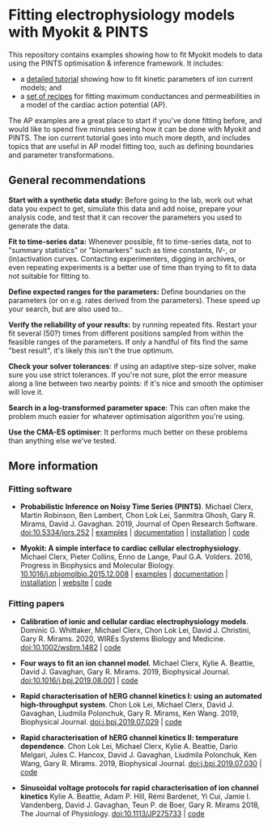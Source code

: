 # Fitting electrophysiology models with Myokit & PINTS

This repository contains examples showing how to fit Myokit models to data using the PINTS optimisation & inference framework.
It includes:

- a [detailed tutorial](ion-currents-tutorial/README.md) showing how to fit kinetic parameters of ion current models; and
- a [set of recipes](action-potential-tutorial/README.md) for fitting maximum conductances and permeabilities in a model of the cardiac action potential (AP).

The AP examples are a great place to start if you've done fitting before, and would like to spend five minutes seeing how it can be done with Myokit and PINTS.
The ion current tutorial goes into much more depth, and includes topics that are useful in AP model fitting too, such as defining boundaries and parameter transformations.

## General recommendations

**Start with a synthetic data study:**
Before going to the lab, work out what data you expect to get, simulate this data and add noise, prepare your analysis code, and test that it can recover the parameters you used to generate the data.

**Fit to time-series data:**
Whenever possible, fit to time-series data, not to "summary statistics" or "biomarkers" such as time constants, IV-, or (in)activation curves.
Contacting experimenters, digging in archives, or even repeating experiments is a better use of time than trying to fit to data not suitable for fitting to.

**Define expected ranges for the parameters:**
Define boundaries on the parameters (or on e.g. rates derived from the parameters).
These speed up your search, but are also used to..

**Verify the reliability of your results:** by running repeated fits.
Restart your fit several (50?) times from different positions sampled from within the feasible ranges of the parameters.
If only a handful of fits find the same "best result", it's likely this isn't the true optimum.

**Check your solver tolerances**: if using an adaptive step-size solver, make sure you use strict tolerances.
If you're not sure, plot the error measure along a line between two nearby points: if it's nice and smooth the optimiser will love it.

**Search in a log-transformed parameter space**: This can often make the problem much easier for whatever optimisation algorithm you're using.

**Use the CMA-ES optimiser**: It performs much better on these problems than anything else we've tested.

## More information

### Fitting software

- **Probabilistic Inference on Noisy Time Series (PINTS)**.
  Michael Clerx, Martin Robinson, Ben Lambert, Chon Lok Lei, Sanmitra Ghosh, Gary R. Mirams, David J. Gavaghan.
  2019, Journal of Open Research Software.
  [doi:10.5334/jors.252](https://doi.org/10.5334/jors.252)
  | [examples](https://github.com/pints-team/pints/blob/master/examples/README.md) 
  | [documentation](https://pints.readthedocs.io/)
  | [installation](https://github.com/pints-team/pints/)
  | [code](https://github.com/pints-team/pints/)
    
- **Myokit: A simple interface to cardiac cellular electrophysiology**.
  Michael Clerx, Pieter Collins, Enno de Lange, Paul G.A. Volders.
  2016, Progress in Biophysics and Molecular Biology.
  [10.1016/j.pbiomolbio.2015.12.008](https://doi.org/10.1016/j.pbiomolbio.2015.12.008)
  | [examples](http://myokit.org/examples/)
  | [documentation](https://myokit.readthedocs.io)
  | [installation](http://myokit.org/install)
  | [website](http://myokit.org)
  | [code](https://github.com/MichaelClerx/myokit/)

### Fitting papers

- **Calibration of ionic and cellular cardiac electrophysiology models**.
  Dominic G. Whittaker, Michael Clerx, Chon Lok Lei, David J. Christini, Gary R. Mirams.
  2020, WIREs Systems Biology and Medicine.
  [doi:10.1002/wsbm.1482](https://doi.org/10.1002/wsbm.1482)
  | [code](https://github.com/CardiacModelling/WIRES)

- **Four ways to fit an ion channel model**.
  Michael Clerx, Kylie A. Beattie, David J. Gavaghan, Gary R. Mirams.
  2019, Biophysical Journal.
  [doi:10.1016/j.bpj.2019.08.001](https://doi.org/10.1016/j.bpj.2019.08.001)
  | [code](https://github.com/CardiacModelling/FourWaysOfFitting)

- **Rapid characterisation of hERG channel kinetics I: using an automated high-throughput system**.
  Chon Lok Lei, Michael Clerx, David J. Gavaghan, Liudmila Polonchuk, Gary R. Mirams, Ken Wang.
  2019, Biophysical Journal.
  [doi:j.bpj.2019.07.029](https://doi.org/10.1016/j.bpj.2019.07.029)
  | [code](https://github.com/CardiacModelling/hERGRapidCharacterisation)

- **Rapid characterisation of hERG channel kinetics II: temperature dependence**.
  Chon Lok Lei, Michael Clerx, Kylie A. Beattie, Dario Melgari, Jules C. Hancox, David J. Gavaghan, Liudmila Polonchuk, Ken Wang, Gary R. Mirams.
  2019, Biophysical Journal.
  [doi:j.bpj.2019.07.030](https://doi.org/10.1016/j.bpj.2019.07.030)
  | [code](https://github.com/CardiacModelling/hERGRapidCharacterisation)

- **Sinusoidal voltage protocols for rapid characterisation of ion channel kinetics**
  Kylie A. Beattie, Adam P. Hill, Rémi Bardenet, Yi Cui, Jamie I. Vandenberg, David J. Gavaghan, Teun P. de Boer, Gary R. Mirams
  2018, The Journal of Physiology.
  [doi:10.1113/JP275733](https://doi.org/10.1113/JP275733)
  | [code](https://github.com/mirams/sine-wave)

